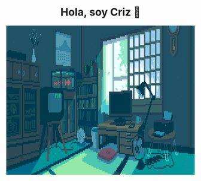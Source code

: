 <div align="center">
<h1 align="center">Hola, soy Criz</a> 👋</h1>
</div>
<img src="/imagenes/banner.gif" width="1040px" height="400px">


<!--
**CrizzVc/CrizzVc** is a ✨ _special_ ✨ repository because its `README.md` (this file) appears on your GitHub profile.

Here are some ideas to get you started:

- 🔭 I’m currently working on ...
- 🌱 I’m currently learning ...
- 👯 I’m looking to collaborate on ...
- 🤔 I’m looking for help with ...
- 💬 Ask me about ...
- 📫 How to reach me: ...
- 😄 Pronouns: ...
- ⚡ Fun fact: ...
-->
